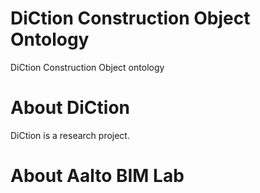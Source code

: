 DiCtion Construction Object Ontology
===================
DiCtion Construction Object ontology

About DiCtion
===================
DiCtion is a research project.

About Aalto BIM Lab
===================

